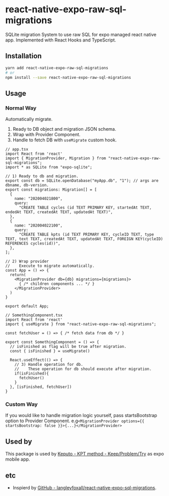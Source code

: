 # react-native-expo-raw-sql-migrations

SQLite migration System to use raw SQL for expo managed react native app.
Implemented with React Hooks and TypeScript.

## Installation

```zsh
yarn add react-native-expo-raw-sql-migrations
# or
npm install --save react-native-expo-raw-sql-migrations
```

## Usage

### Normal Way

Automatically migrate.

1. Ready to DB object and migration JSON schema.
2. Wrap with Provider Component.
3. Handle to fetch DB with `useMigrate` custom hook.

```tsx
// app.tsx
import React from 'react'
import { MigrationProvider, Migration } from "react-native-expo-raw-sql-migrations";
import * as SQLite from "expo-sqlite";

// 1) Ready to db and migration.
export const db = SQLite.openDatabase("myApp.db", "1"); // args are dbname, db-version.
export const migrations: Migration[] = [
  {
    name: "202004021800",
    query:
      "CREATE TABLE cycles (id TEXT PRIMARY KEY, startedAt TEXT, endedAt TEXT, createdAt TEXT, updatedAt TEXT)",
  },
  {
    name: "202004022100",
    query:
      "CREATE TABLE kpts (id TEXT PRIMARY KEY, cycleID TEXT, type TEXT, text TEXT, createdAt TEXT, updatedAt TEXT, FOREIGN KEY(cycleID) REFERENCES cycles(id))",
  },
];

// 2) Wrap provider
//    Execute to migrate automatically.
const App = () => {
  return(
    <MigrationProvider db={db} migrations={migrations}>
      { /* children components ... */ }
    </MigrationProvider>
  )
}

export default App;
```

```tsx
// SomethingComponent.tsx
import React from 'react'
import { useMigrate } from "react-native-expo-raw-sql-migrations";

const fetchUser = () => { /* fetch data from db */ }

export const SomethingComponent = () => {
  // isFinished as flag will be true after migration.
  const { isFinished } = useMigrate()

  React.useEffect(() => {
    // 3) Handle operation for db.
    //    These operation for db should execute after migration.
    if(isFinished){
      fetchUser()
    }
  }, [isFinished, fetchUser])
}

```


### Custom Way

If you would like to handle migration logic yourself, pass startsBootstrap option to Provider Component. e.g`<MigrationProvider options={{ startsBootstrap: false }}>{...}</MigrationProvider>`

## Used by

This package is used by [Keputo - KPT method - Keep/Problem/Try](https://keputo.snamiki1212.com/) as expo mobile app.

## etc

- Inspierd by [GitHub - langleyfoxall/react-native-expo-sql-migrations](https://github.com/langleyfoxall/react-native-expo-sql-migrations).
